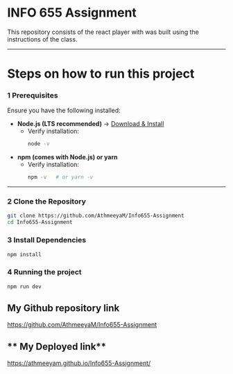 # INFO 655 Assignment

This repository consists of the react player with was built using the instructions of the class.

----

# Steps on how to run this project
### **1️ Prerequisites**
Ensure you have the following installed:

- **Node.js (LTS recommended)** → [Download & Install](https://nodejs.org/)
  - Verify installation:
    ```bash
    node -v
    ```
- **npm (comes with Node.js) or yarn**
  - Verify installation:
    ```bash
    npm -v   # or yarn -v
    ```

---

### **2️ Clone the Repository**
```bash
git clone https://github.com/AthmeeyaM/Info655-Assignment
cd Info655-Assignment

```

### **3️ Install Dependencies**
```bash
npm install
```

### **4 Running the project**
```bash
npm run dev
```


## **My Github repository link**
https://github.com/AthmeeyaM/Info655-Assignment

## ** My Deployed link**
https://athmeeyam.github.io/Info655-Assignment/